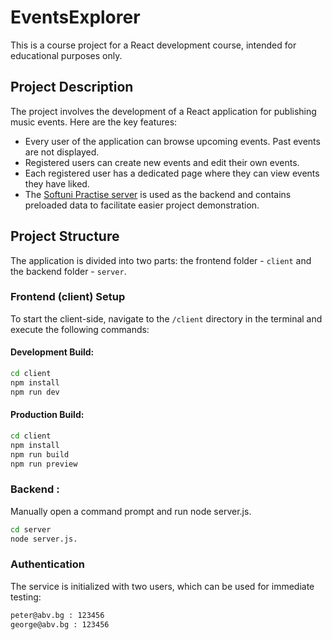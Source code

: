 # EventsExplorer

This is a course project for a React development course, intended for educational purposes only.

## Project Description

The project involves the development of a React application for publishing music events. Here are the key features:

- Every user of the application can browse upcoming events. Past events are not displayed.
- Registered users can create new events and edit their own events.
- Each registered user has a dedicated page where they can view events they have liked.
- The [Softuni Practise server](https://github.com/softuni-practice-server/softuni-practice-server) is used as the backend and contains preloaded data to facilitate easier project demonstration.

## Project Structure

The application is divided into two parts: the frontend folder - `client` and the backend folder - `server`.

### Frontend (client) Setup

To start the client-side, navigate to the `/client` directory in the terminal and execute the following commands:

#### Development Build:
```bash
cd client
npm install
npm run dev
```
#### Production Build:
```bash
cd client
npm install
npm run build
npm run preview
```
### Backend :

Manually open a command prompt and run node server.js.
```bash
cd server
node server.js.
```
### Authentication
The service is initialized with two users, which can be used for immediate testing:
```bash
peter@abv.bg : 123456
george@abv.bg : 123456
```
